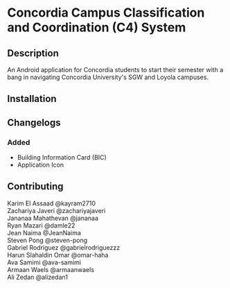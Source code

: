 # Concordia Campus Classification and Coordination (C4) System

## Description

An Android application for Concordia students to start their semester with a bang in navigating Concordia University's SGW and Loyola campuses.

## Installation 

## Changelogs

### Added
- Building Information Card (BIC)  
- Application Icon  

## Contributing

Karim El Assaad @kayram2710  
Zachariya Javeri @zachariyajaveri  
Jananaa Mahathevan @jananaa  
Ryan Mazari @damle22  
Jean Naima @JeanNaima  
Steven Pong @steven-pong  
Gabriel Rodriguez @gabrielrodriguezzz  
Harun Slahaldin Omar @omar-haha  
Ava Samimi @ava-samimi  
Armaan Waels @armaanwaels  
Ali Zedan @alizedan1  
